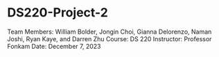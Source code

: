 # DS220-Project-2
Team Members: William Bolder, Jongin Choi, Gianna Delorenzo, Naman Joshi, Ryan Kaye, and Darren Zhu
Course: DS 220
Instructor: Professor Fonkam
Date: December 7, 2023
